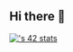 ## Hi there 👋

[![<jpuerto->'s 42 stats](https://badge.mediaplus.ma/darkblue/<username>)](https://github.com/oakoudad/badge42)
